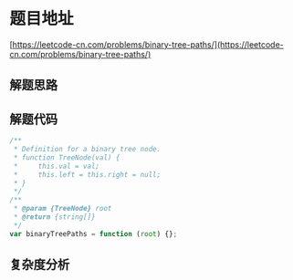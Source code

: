 # 题目地址

[https://leetcode-cn.com/problems/binary-tree-paths/](https://leetcode-cn.com/problems/binary-tree-paths/)

## 解题思路

## 解题代码

```js
/**
 * Definition for a binary tree node.
 * function TreeNode(val) {
 *     this.val = val;
 *     this.left = this.right = null;
 * }
 */
/**
 * @param {TreeNode} root
 * @return {string[]}
 */
var binaryTreePaths = function (root) {};
```

## 复杂度分析
